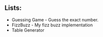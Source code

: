 <h2>Lists:</h2>
<ul>
  <li>Guessing Game - Guess the exact number.</li> 
  <li>FizzBuzz - My fizz buzz implementation</li>
  <li>Table Generator</li>
</ul>

